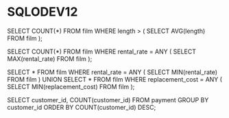 # SQLODEV12

SELECT COUNT(*) FROM film
WHERE length > 
(
SELECT AVG(length) FROM film
);

SELECT COUNT(*) FROM film
WHERE rental_rate = ANY 
(
SELECT MAX(rental_rate) FROM film
);

SELECT * FROM film
WHERE rental_rate = ANY 
(
SELECT MIN(rental_rate) FROM film
)
UNION
SELECT * FROM film
WHERE replacement_cost = ANY 
(
SELECT MIN(replacement_cost) FROM film
);

SELECT customer_id, COUNT(customer_id) FROM payment
GROUP BY customer_id
ORDER BY COUNT(customer_id) DESC;

